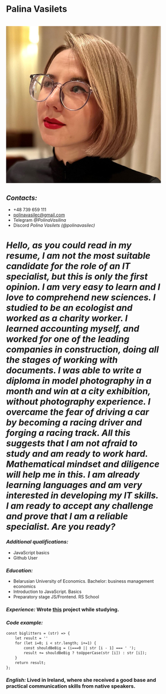 # Palina Vasilets

![Foto](/img/myfoto.jpg)
============================================================================================
## *Contacts:* 
- +48 739 659 111
- polinavasilec@gmail.com
- Telegram *@PolinaVasilina*
- Discord *Polina Vasilets (@polinavasilec)*

*Hello, as you could read in my resume, I am not the most suitable candidate for the role of an IT specialist, but this is only the first opinion. I am very easy to learn and I love to comprehend   new sciences. I studied to be an ecologist and worked as a charity worker. I learned accounting myself, and worked for one of the leading companies in construction, doing all the stages of working with documents. I was able to write a diploma in model photography in a month and win at a city exhibition, without photography experience. I overcame the fear of driving a car by becoming a racing driver and forging a racing track. All this suggests that I am not afraid to study and am ready to work hard. Mathematical mindset and diligence will help me in this. I am already learning languages and am very interested in developing my IT skills. I am ready to accept any challenge and prove that I am a reliable specialist. Are you ready?*
====================================================================================

### *Additional qualifications:*
+ JavaScript basics
+ Github User

### *Education:*
* Belarusian University of Economics. Bachelor: business management economics
* Introduction to JavaScript. Basics
* Preparatory stage JS/Frontend. RS School

### *Experience:* Wrote [this](https://github.com/polinavasilec/rsschool-cv.git) project while studying.

### *Code example:*
```
const biglitters = (str) => {
    let result = ''
    for (let i=0; i < str.length; i+=1) {
        const shouldBeBig = (i===0 || str [i - 1] === ' ');
        result += shouldBeBig ? toUpperCase(str [i]) : str [i]);
    }
    return result;
};
```

### *English:* Lived in Ireland, where she received a good base and practical communication skills from native speakers.